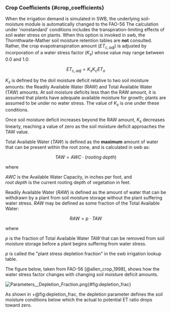 ### Crop Coefficients {#crop_coefficients}


When the irrigation demand is simulated in SWB, the underlying soil-moisture module is automatically changed to the FAO-56
The calculation under 'nonstandard' conditions includes the transpiration-limiting effects of soil water stress on plants. When this option is invoked in swb, the Thornthwaite-Mather soil moisture retention tables are **not** consulted. Rather, the crop evapotranspiration amount $(E{T_{c,adj}})$ is adjusted by incorporation of a water stress factor $({K_s})$ whose value may range between 0.0 and 1.0:

$$E{T_{c,adj}} = {K_s}{K_c}E{T_{o}}$$

${K_s}$ is defined by the doil moisture deficit relative to two soil moisture amounts: the Readily Available Water (RAW) and Total Available Water (TAW) amounts. At soil moisture deficits less than the RAW amount, it is assumed that plants have adequate available moisture for growth; plants are assumed to be under no water stress. The value of ${K_s}$ is one under these conditions.

Once soil moisture deficit increases beyond the RAW amount, ${K_s}$ decreases linearly, reaching a value of zero as the soil moisture deficit approaches the TAW value.

Total Available Water $(TAW)$ is defined as the **maximum** amount of water that can be present within the root zone, and is calculated in swb as:

$$TAW = AWC \cdot (rooting\;depth)$$

where

$AWC$ is the Available Water Capacity, in inches per foot, and   
$root\;depth$ is the current rooting depth of vegetation in feet.

Readily Available Water $(RAW)$ is defined as the amount of water that can be withdrawn by a plant from soil moisture storage without the plant suffering water stress. $RAW$ may be defined as some fraction of the Total Available Water:

$$RAW = p \cdot TAW$$

where

$p$ is the fraction of Total Available Water $TAW$ that can be removed from soil moisture storage before a plant begins suffering from water stress.

$p$ is called the "plant stress depletion fraction" in the swb irrigation lookup table.

The figure below, taken from FAO-56 [@allen_crop_1998], shows how the water stress factor changes with changing soil moisture deficit amounts.

![Parameters__Depletion_Fraction.png](../images/Parameters__Depletion_Fraction.png){#fig:depletion_frac}

As shown in +@fig:depletion_frac, the depletion parameter defines the soil moisture conditions below which the actual to potential ET ratio drops toward zero.
